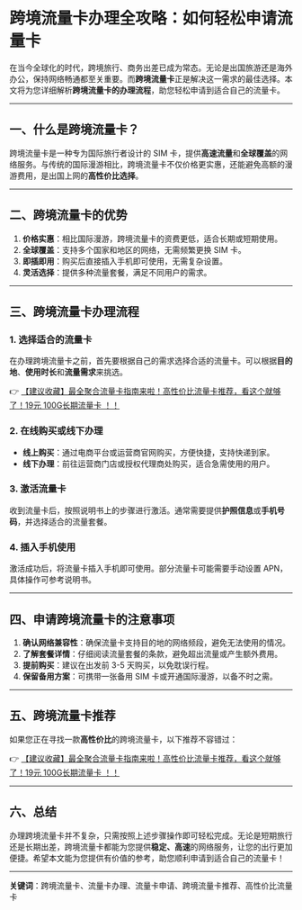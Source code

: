 # 跨境流量卡办理全攻略：如何轻松申请流量卡

在当今全球化的时代，跨境旅行、商务出差已成为常态。无论是出国旅游还是海外办公，保持网络畅通都至关重要。而**跨境流量卡**正是解决这一需求的最佳选择。本文将为您详细解析**跨境流量卡的办理流程**，助您轻松申请到适合自己的流量卡。

---

## 一、什么是跨境流量卡？

跨境流量卡是一种专为国际旅行者设计的 SIM 卡，提供**高速流量**和**全球覆盖**的网络服务。与传统的国际漫游相比，跨境流量卡不仅价格更实惠，还能避免高额的漫游费用，是出国上网的**高性价比选择**。

---

## 二、跨境流量卡的优势

1. **价格实惠**：相比国际漫游，跨境流量卡的资费更低，适合长期或短期使用。
2. **全球覆盖**：支持多个国家和地区的网络，无需频繁更换 SIM 卡。
3. **即插即用**：购买后直接插入手机即可使用，无需复杂设置。
4. **灵活选择**：提供多种流量套餐，满足不同用户的需求。

---

## 三、跨境流量卡办理流程

### 1. 选择适合的流量卡
在办理跨境流量卡之前，首先要根据自己的需求选择合适的流量卡。可以根据**目的地**、**使用时长**和**流量需求**来挑选。

👉 [【建议收藏】最全聚合流量卡指南来啦！高性价比流量卡推荐，看这个就够了！19元 100G长期流量卡 ！！](https://bit.ly/Liuliangka)

### 2. 在线购买或线下办理
- **线上购买**：通过电商平台或运营商官网购买，方便快捷，支持快递到家。
- **线下办理**：前往运营商门店或授权代理商处购买，适合急需使用的用户。

### 3. 激活流量卡
收到流量卡后，按照说明书上的步骤进行激活。通常需要提供**护照信息**或**手机号码**，并选择适合的流量套餐。

### 4. 插入手机使用
激活成功后，将流量卡插入手机即可使用。部分流量卡可能需要手动设置 APN，具体操作可参考说明书。

---

## 四、申请跨境流量卡的注意事项

1. **确认网络兼容性**：确保流量卡支持目的地的网络频段，避免无法使用的情况。
2. **了解套餐详情**：仔细阅读流量套餐的条款，避免超出流量或产生额外费用。
3. **提前购买**：建议在出发前 3-5 天购买，以免耽误行程。
4. **保留备用方案**：可携带一张备用 SIM 卡或开通国际漫游，以备不时之需。

---

## 五、跨境流量卡推荐

如果您正在寻找一款**高性价比**的跨境流量卡，以下推荐不容错过：

👉 [【建议收藏】最全聚合流量卡指南来啦！高性价比流量卡推荐，看这个就够了！19元 100G长期流量卡 ！！](https://bit.ly/Liuliangka)

---

## 六、总结

办理跨境流量卡并不复杂，只需按照上述步骤操作即可轻松完成。无论是短期旅行还是长期出差，跨境流量卡都能为您提供**稳定、高速**的网络服务，让您的出行更加便捷。希望本文能为您提供有价值的参考，助您顺利申请到适合自己的流量卡！

---

**关键词**：跨境流量卡、流量卡办理、流量卡申请、跨境流量卡推荐、高性价比流量卡